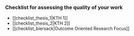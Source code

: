 ### Checklist for assessing the quality of your work
* [[checklist_thesis_1|KTH 1]]
* [[checklist_thesis_2|KTH 2]]
* [[checklist_biersack|Outcome Oriented Research Focus]]
